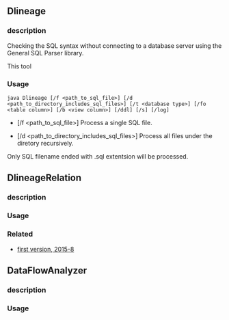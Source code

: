 ## Dlineage
### description 
Checking the SQL syntax without connecting to a database server using the General 
SQL Parser library.

This tool 

### Usage
`java Dlineage [/f <path_to_sql_file>] [/d <path_to_directory_includes_sql_files>] [/t <database type>] [/fo <table column>] [/b <view column>] [/ddl] [/s] [/log]`

-  [/f <path_to_sql_file>]
Process a single SQL file.

-  [/d <path_to_directory_includes_sql_files>]
Process all files under the diretory recursively.

Only SQL filename ended with .sql extentsion will be processed.


## DlineageRelation

### description 
### Usage
### Related
  - [first version, 2015-8](https://github.com/sqlparser/wings/issues/341)


## DataFlowAnalyzer

### description 
### Usage
